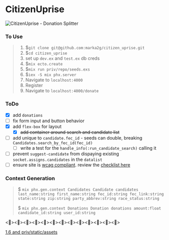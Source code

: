 # CitizenUprise

![CitizenUprise - Donation Splitter](https://media.giphy.com/media/i9VPX5X6XnmHiY9NZc/giphy.gif)

### To Use
> 1. $`git clone git@github.com:marka2g/citizen_uprise.git`
> 2. $`cd citizen_uprise` 
> 3. set up `dev.ex` and `test.ex` db creds
> 4. $`mix ecto.create`
> 5. $`mix run priv/repo/seeds.exs`
> 6. $`iex -S mix phx.server`
> 7. Navigate to `localhost:4000`
> 8. Register
> 9. Navigate to `localhost:4000/donate`

### ToDo
- [X] add `donations` 
- [ ] fix form input and button behavior
- [X] add `flex-box` for layout
  - [X] ~~add container around search and candidate list~~
- [ ] add unique to `candidate.fec_id` - seeds can double, breaking `Candidates.search_by_fec_id(fec_id)`
  - [ ] write a test for the `handle_info(:run_candidate_search)` calling it
- [ ] prevent `suggest-candidate` from dispaying existing `socket.assigns.candidates` in the `datalist`
- [ ] ensure site is [wcag compliant](https://www.w3.org/WAI/standards-guidelines/wcag/glance/). review the [checklist here](https://www.a11yproject.com/checklist/)

### Context Generation
> $ `mix phx.gen.context Candidates Candidate candidates last_name:string first_name:string fec_id:string fec_link:string state:string zip:string party_abbrev:string race_status:string`
> 
> $ `mix phx.gen.context Donations Donation donations amount:float candidate_id:string user_id:string`

<><><><><><><><><><><><><>

[1.6 and priv/static/assets](https://elixirforum.com/t/loading-images-and-assets-in-phoenix-1-6-2/43259/7)
